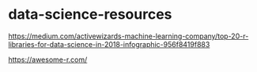 # data-science-resources

https://medium.com/activewizards-machine-learning-company/top-20-r-libraries-for-data-science-in-2018-infographic-956f8419f883


https://awesome-r.com/
